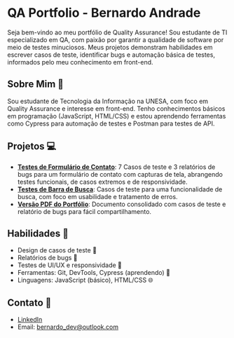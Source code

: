 # QA Portfolio - Bernardo Andrade

Seja bem-vindo ao meu portfólio de Quality Assurance! Sou estudante de TI especializado em QA, com paixão por garantir a qualidade de software por meio de testes minuciosos. Meus projetos demonstram habilidades em escrever casos de teste, identificar bugs e automação básica de testes, informados pelo meu conhecimento em front-end.

## Sobre Mim 👤

Sou estudante de Tecnologia da Informação na UNESA, com foco em Quality Assurance e interesse em front-end. Tenho conhecimentos básicos em programação (JavaScript, HTML/CSS) e estou aprendendo ferramentas como Cypress para automação de testes e Postman para testes de API.

## Projetos 💻

- **[Testes de Formulário de Contato](projects/contact-form-tests/test-cases.md)**: 7 Casos de teste e 3 relatórios de bugs para um formulário de contato com capturas de tela, abrangendo testes funcionais, de casos extremos e de responsividade.
- **[Testes de Barra de Busca](projects/search-bar-tests/test-cases.md)**: Casos de teste para uma funcionalidade de busca, com foco em usabilidade e tratamento de erros.
- **[Versão PDF do Portfólio](portfolio.pdf)**: Documento consolidado com casos de teste e relatório de bugs para fácil compartilhamento.

## Habilidades 🚀

- Design de casos de teste 📝
- Relatórios de bugs 🐞
- Testes de UI/UX e responsividade 📱
- Ferramentas: Git, DevTools, Cypress (aprendendo) 🔧
- Linguagens: JavaScript (básico), HTML/CSS 🌐

## Contato 📧

- [LinkedIn](https://www.linkedin.com/in/andradebernardo/)
- Email: <bernardo_dev@outlook.com>
